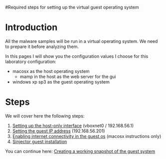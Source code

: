 #Required steps for setting up the virtual guest operating system

# Introduction #

All the malware samples will be run in a virtual operating system. We need to prepare it before analyzing them.

In this pages I will show you the configuration values I choose for this laboratory configuration:

  * macosx as the host operating system
    * mamp in the host as the web server for the gui
  * windows xp sp3 as the guest operating system

# Steps #

We will cover here the following steps:

  1. [Setting up the host-only interface](virtual_config_hostonly.md) (vboxnet0 / 192.168.56.1)
  1. [Setting the guest IP address](virtual_config_ipconfig.md) (192.168.56.201)
  1. [Enabling internet connectivity in the guest os](ip_forwarding_config.md) (macosx instructions only)
  1. [Sinjector guest installation](sinjector_guest_install.md)

You can continue here: [Creating a working snapshot of the guest system](guest_snapshot.md)